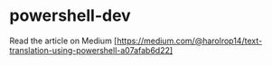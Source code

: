 # powershell-dev
Read the article on Medium [https://medium.com/@harolrop14/text-translation-using-powershell-a07afab6d22]
